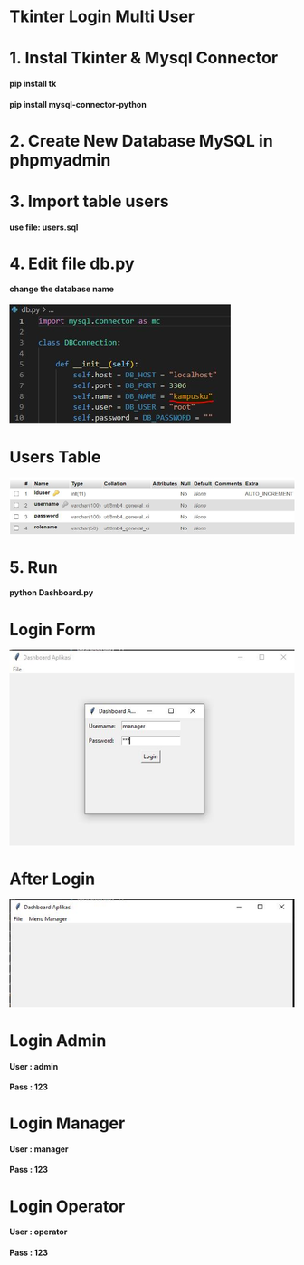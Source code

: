 # Tkinter Login Multi User

# 1. Instal Tkinter & Mysql Connector
#### pip install tk
#### pip install mysql-connector-python

# 2. Create New Database MySQL in phpmyadmin
# 3. Import table users
#### use file: users.sql
# 4. Edit file db.py
#### change the database name
![After Login](https://github.com/freddywicaksono/tkinter_login_multiuser/blob/main/edit_con.jpg)

# Users Table
![Users Table](https://github.com/freddywicaksono/tkinter_login_multiuser/blob/main/tabel_user.jpg)

# 5. Run
#### python Dashboard.py

# Login Form
![Login Form](https://github.com/freddywicaksono/tkinter_login_multiuser/blob/main/dashboard.jpg)

# After Login
![After Login](https://github.com/freddywicaksono/tkinter_login_multiuser/blob/main/dashboard2.jpg)



# Login Admin
#### User : admin
#### Pass : 123

# Login Manager
#### User : manager
#### Pass : 123

# Login Operator
#### User : operator
#### Pass : 123
